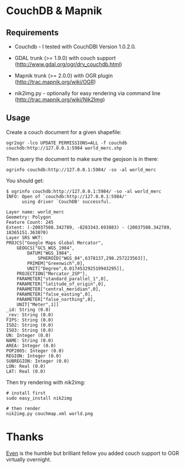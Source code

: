 # CouchDB & Mapnik


## Requirements

 * Couchdb - I tested with CouchDBI Version 1.0.2.0.
 
 * GDAL trunk (>= 1.9.0) with couch support (http://www.gdal.org/ogr/drv_couchdb.html)

 * Mapnik trunk (>= 2.0.0) with OGR plugin (http://trac.mapnik.org/wiki/OGR)
 
 * nik2img.py - optionally for easy rendering via command line (http://trac.mapnik.org/wiki/Nik2Img)


## Usage

Create a couch document for a given shapefile:

    ogr2ogr -lco UPDATE_PERMISSIONS=ALL -f couchdb couchdb:http://127.0.0.1:5984 world_merc.shp


Then query the document to make sure the geojson is in there:

    ogrinfo couchdb:http://127.0.0.1:5984/ -so -al world_merc

You should get:

```
$ ogrinfo couchdb:http://127.0.0.1:5984/ -so -al world_merc
INFO: Open of `couchdb:http://127.0.0.1:5984/'
      using driver `CouchDB' successful.

Layer name: world_merc
Geometry: Polygon
Feature Count: 245
Extent: (-20037508.342789, -8283343.693883) - (20037508.342789, 18365151.363070)
Layer SRS WKT:
PROJCS["Google Maps Global Mercator",
    GEOGCS["GCS_WGS_1984",
        DATUM["WGS_1984",
            SPHEROID["WGS_84",6378137,298.257223563]],
        PRIMEM["Greenwich",0],
        UNIT["Degree",0.017453292519943295]],
    PROJECTION["Mercator_2SP"],
    PARAMETER["standard_parallel_1",0],
    PARAMETER["latitude_of_origin",0],
    PARAMETER["central_meridian",0],
    PARAMETER["false_easting",0],
    PARAMETER["false_northing",0],
    UNIT["Meter",1]]
_id: String (0.0)
_rev: String (0.0)
FIPS: String (0.0)
ISO2: String (0.0)
ISO3: String (0.0)
UN: Integer (0.0)
NAME: String (0.0)
AREA: Integer (0.0)
POP2005: Integer (0.0)
REGION: Integer (0.0)
SUBREGION: Integer (0.0)
LON: Real (0.0)
LAT: Real (0.0)
```

Then try rendering with nik2img:

    # install first
    sudo easy_install nik2img
    
    # then render
    nik2img.py couchmap.xml world.png


# Thanks

[Even](http://even.rouault.free.fr/) is the humble but brilliant fellow you added couch support to OGR virtually overnight.